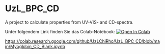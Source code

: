 # UzL_BPC_CD
A project to calculate properties from UV-VIS- and CD-spectra.

Unter folgendem Link finden Sie das Colab-Notebook:
[![Open In Colab](https://colab.research.google.com/assets/colab-badge.svg)](https://colab.research.google.com/github/UzLChiRho/UzL_BPC_CD/blob/main/Myoglobin_CD_Blank.ipynb)

https://colab.research.google.com/github/UzLChiRho/UzL_BPC_CD/blob/main/Myoglobin_CD_Blank.ipynb

